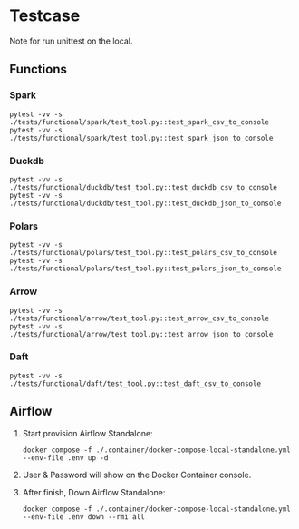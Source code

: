 # Testcase

Note for run unittest on the local.
## Functions

### Spark

```shell
pytest -vv -s ./tests/functional/spark/test_tool.py::test_spark_csv_to_console
pytest -vv -s ./tests/functional/spark/test_tool.py::test_spark_json_to_console
```

### Duckdb

```shell
pytest -vv -s ./tests/functional/duckdb/test_tool.py::test_duckdb_csv_to_console
pytest -vv -s ./tests/functional/duckdb/test_tool.py::test_duckdb_json_to_console
```

### Polars

```shell
pytest -vv -s ./tests/functional/polars/test_tool.py::test_polars_csv_to_console
pytest -vv -s ./tests/functional/polars/test_tool.py::test_polars_json_to_console
```

### Arrow

```shell
pytest -vv -s ./tests/functional/arrow/test_tool.py::test_arrow_csv_to_console
pytest -vv -s ./tests/functional/arrow/test_tool.py::test_arrow_json_to_console
```

### Daft

```shell
pytest -vv -s ./tests/functional/daft/test_tool.py::test_daft_csv_to_console
```

## Airflow

1. Start provision Airflow Standalone:

    ```shell
    docker compose -f ./.container/docker-compose-local-standalone.yml --env-file .env up -d
    ```

2. User & Password will show on the Docker Container console.

3. After finish, Down Airflow Standalone:

    ```shell
    docker compose -f ./.container/docker-compose-local-standalone.yml --env-file .env down --rmi all
    ```
